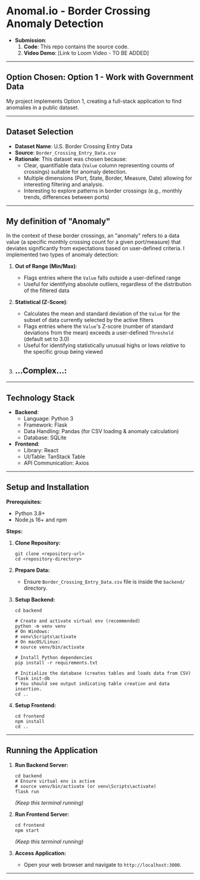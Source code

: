 # Anomal.io - Border Crossing Anomaly Detection

- **Submission**:
    1.  **Code**: This repo contains the source code.
    2.  **Video Demo**: [Link to Loom Video - TO BE ADDED]

---

## Option Chosen: Option 1 - Work with Government Data

My project implements Option 1, creating a full-stack application to find anomalies in a public dataset.

---

## Dataset Selection

- **Dataset Name**: U.S. Border Crossing Entry Data
- **Source**: `Border_Crossing_Entry_Data.csv`
- **Rationale**: This dataset was chosen because:
    - Clear, quantifiable data (`Value` column representing counts of crossings) suitable for anomaly detection.
    - Multiple dimensions (Port, State, Border, Measure, Date) allowing for interesting filtering and analysis.
    - Interesting to explore patterns in border crossings (e.g., monthly trends, differences between ports)

---

## My definition of "Anomaly"

In the context of these border crossings, an "anomaly" refers to a data value (a specific monthly crossing count for a given port/measure) that deviates significantly from expectations based on user-defined criteria. I implemented two types of anomaly detection:

1.  **Out of Range (Min/Max)**:
    - Flags entries where the `Value` falls outside a user-defined range
    - Useful for identifying absolute outliers, regardless of the distribution of the filtered data

2.  **Statistical (Z-Score)**:
    - Calculates the mean and standard deviation of the `Value` for the subset of data currently selected by the active filters
    - Flags entries where the `Value`'s Z-score (number of standard deviations from the mean) exceeds a user-defined `Threshold` (default set to 3.0)
    - Useful for identifying statistically unusual highs or lows *relative* to the specific group being viewed

3.  **...Complex...**:
    - 

---

## Technology Stack

- **Backend**:
    - Language: Python 3
    - Framework: Flask
    - Data Handling: Pandas (for CSV loading & anomaly calculation)
    - Database: SQLite
- **Frontend**:
    - Library: React
    - UI/Table: TanStack Table
    - API Communication: Axios

---

## Setup and Installation

**Prerequisites:**

-   Python 3.8+
-   Node.js 16+ and npm

**Steps:**

1.  **Clone Repository:**
    ```
    git clone <repository-url>
    cd <repository-directory>
    ```

2.  **Prepare Data:**
    -   Ensure `Border_Crossing_Entry_Data.csv` file is inside the `backend/` directory.

3.  **Setup Backend:**
    ```
    cd backend

    # Create and activate virtual env (recommended)
    python -m venv venv
    # On Windows:
    # venv\Scripts\activate
    # On macOS/Linux:
    # source venv/bin/activate

    # Install Python dependencies
    pip install -r requirements.txt

    # Initialize the database (creates tables and loads data from CSV)
    flask init-db
    # You should see output indicating table creation and data insertion.
    cd ..
    ```

4.  **Setup Frontend:**
    ```
    cd frontend
    npm install
    cd ..
    ```

---

## Running the Application

1.  **Run Backend Server:**
    ```
    cd backend
    # Ensure virtual env is active
    # source venv/bin/activate (or venv\Scripts\activate)
    flask run
    ```
    *(Keep this terminal running)*

2.  **Run Frontend Server:**
    ```
    cd frontend
    npm start
    ```
    *(Keep this terminal running)*

3.  **Access Application:**
    -   Open your web browser and navigate to `http://localhost:3000`.

---


